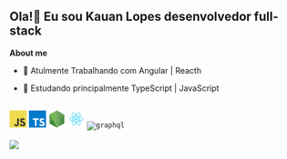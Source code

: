 ## Ola!👋 Eu sou Kauan Lopes desenvolvedor full-stack
 **About me**
 
- 🔭 Atulmente Trabalhando com Angular | Reacth
  
- 🌱 Estudando principalmente TypeScript | JavaScript
<br>
<div><code><img height="30" alt="javascript" src="https://raw.githubusercontent.com/github/explore/80688e429a7d4ef2fca1e82350fe8e3517d3494d/topics/javascript/javascript.png"></code>  
<code><img height="30" alt="typescript" src="https://raw.githubusercontent.com/github/explore/80688e429a7d4ef2fca1e82350fe8e3517d3494d/topics/typescript/typescript.png"></code>
<code><img height="30" alt="nodejs" src="https://raw.githubusercontent.com/github/explore/80688e429a7d4ef2fca1e82350fe8e3517d3494d/topics/nodejs/nodejs.png"></code>
<code><img height="30" alt="react" src="https://raw.githubusercontent.com/github/explore/80688e429a7d4ef2fca1e82350fe8e3517d3494d/topics/react/react.png"></code>
<code><img height="30" alt="graphql" src="https://upload.wikimedia.org/wikipedia/commons/thumb/c/cf/Angular_full_color_logo.svg/1200px-Angular_full_color_logo.svg.png"></code></div>
<br>
<picture>
  <source
    srcset="https://github-readme-stats.vercel.app/api?username=skaler0&show_icons=true&theme=dark&title_color=blue&locale=pt-br&text_color=greem&icon_color=#edc80e"
    media="(prefers-color-scheme: dark), (title_color:blue)"
  />
  <img src="https://github-readme-stats.vercel.app/api?username=skaler0&show_icons=true" />
</picture>
